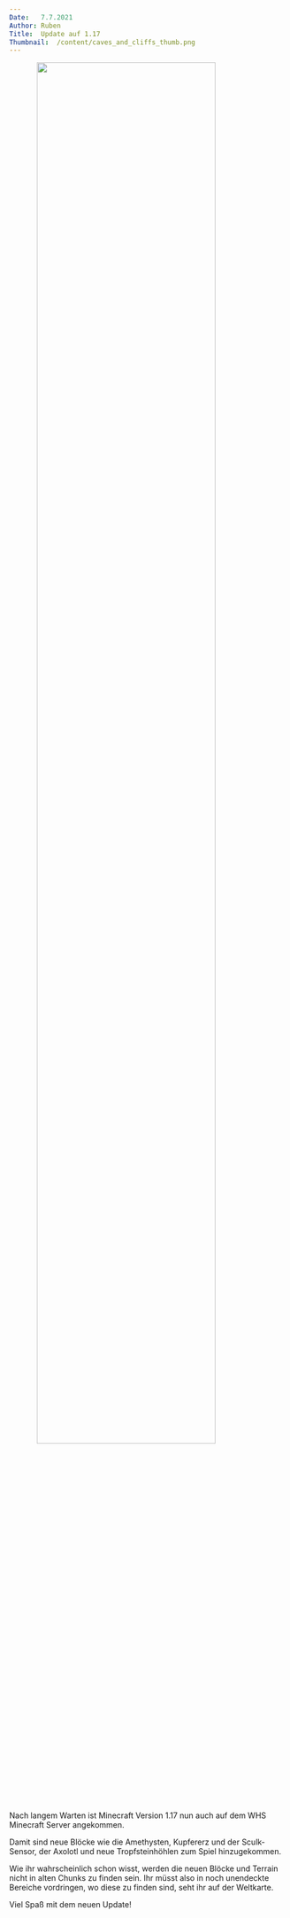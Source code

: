```yaml
---
Date:	7.7.2021
Author:	Ruben
Title:	Update auf 1.17
Thumbnail:	/content/caves_and_cliffs_thumb.png
---
```

<img src="/content/caves_and_cliffs.png" style="padding: 0 10% 5% 10%; width: 80%"/>
<p>Nach langem Warten ist Minecraft Version 1.17 nun auch auf dem WHS Minecraft Server angekommen.</p>
<p>Damit sind neue Blöcke wie die Amethysten, Kupfererz und der Sculk-Sensor, der Axolotl und neue Tropfsteinhöhlen zum Spiel hinzugekommen.</p>
<p>Wie ihr wahrscheinlich schon wisst, werden die neuen Blöcke und Terrain nicht in alten Chunks zu finden sein. Ihr müsst also in noch unendeckte Bereiche vordringen, wo diese zu finden sind, seht ihr auf der Weltkarte.</p>
<p>Viel Spaß mit dem neuen Update!</p>
